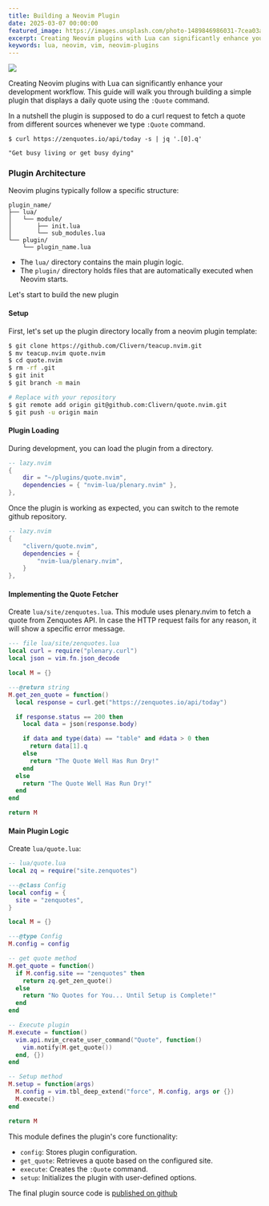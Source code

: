 ```yaml
---
title: Building a Neovim Plugin
date: 2025-03-07 00:00:00
featured_image: https://images.unsplash.com/photo-1489846986031-7cea03ab8fd0?q=75&fm=jpg&w=1000&fit=max
excerpt: Creating Neovim plugins with Lua can significantly enhance your development workflow. This guide will walk you through building a simple plugin that displays a daily quote.
keywords: lua, neovim, vim, neovim-plugins
---
```


![](https://images.unsplash.com/photo-1489846986031-7cea03ab8fd0?q=75&fm=jpg&w=1000&fit=max)

Creating Neovim plugins with Lua can significantly enhance your development workflow. This guide will walk you through building a simple plugin that displays a daily quote using the `:Quote` command.

In a nutshell the plugin is supposed to do a curl request to fetch a quote from different sources whenever we type `:Quote` command.

```
$ curl https://zenquotes.io/api/today -s | jq '.[0].q'

"Get busy living or get busy dying"
```

### Plugin Architecture

Neovim plugins typically follow a specific structure:

```
plugin_name/
├── lua/
│   └── module/
│       ├── init.lua
│       └── sub_modules.lua
└── plugin/
    └── plugin_name.lua
```

- The `lua/` directory contains the main plugin logic.
- The `plugin/` directory holds files that are automatically executed when Neovim starts.

Let's start to build the new plugin

#### Setup

First, let's set up the plugin directory locally from a neovim plugin template:

```bash
$ git clone https://github.com/Clivern/teacup.nvim.git
$ mv teacup.nvim quote.nvim
$ cd quote.nvim
$ rm -rf .git
$ git init
$ git branch -m main

# Replace with your repository
$ git remote add origin git@github.com:Clivern/quote.nvim.git
$ git push -u origin main
```

#### Plugin Loading

During development, you can load the plugin from a directory.

```lua
-- lazy.nvim
{
    dir = "~/plugins/quote.nvim",
    dependencies = { "nvim-lua/plenary.nvim" },
},
```

Once the plugin is working as expected, you can switch to the remote github repository.

```lua
-- lazy.nvim
{
    "clivern/quote.nvim",
    dependencies = {
        "nvim-lua/plenary.nvim",
    }
},
```

#### Implementing the Quote Fetcher

Create `lua/site/zenquotes.lua`. This module uses plenary.nvim to fetch a quote from Zenquotes API. In case the HTTP request fails for any reason, it will show a specific error message.

```lua
--- file lua/site/zenquotes.lua
local curl = require("plenary.curl")
local json = vim.fn.json_decode

local M = {}

---@return string
M.get_zen_quote = function()
  local response = curl.get("https://zenquotes.io/api/today")

  if response.status == 200 then
    local data = json(response.body)

    if data and type(data) == "table" and #data > 0 then
      return data[1].q
    else
      return "The Quote Well Has Run Dry!"
    end
  else
    return "The Quote Well Has Run Dry!"
  end
end

return M
```

#### Main Plugin Logic

Create `lua/quote.lua`:

```lua
-- lua/quote.lua
local zq = require("site.zenquotes")

---@class Config
local config = {
  site = "zenquotes",
}

local M = {}

---@type Config
M.config = config

-- get quote method
M.get_quote = function()
  if M.config.site == "zenquotes" then
    return zq.get_zen_quote()
  else
    return "No Quotes for You... Until Setup is Complete!"
  end
end

-- Execute plugin
M.execute = function()
  vim.api.nvim_create_user_command("Quote", function()
    vim.notify(M.get_quote())
  end, {})
end

-- Setup method
M.setup = function(args)
  M.config = vim.tbl_deep_extend("force", M.config, args or {})
  M.execute()
end

return M
```

This module defines the plugin's core functionality:

- `config`: Stores plugin configuration.
- `get_quote`: Retrieves a quote based on the configured site.
- `execute`: Creates the `:Quote` command.
- `setup`: Initializes the plugin with user-defined options.

The final plugin source code is [published on github](https://github.com/Clivern/quote.nvim)
